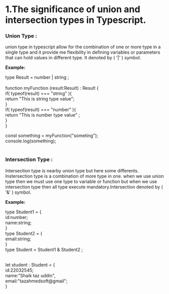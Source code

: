 <h1> 1.The significance of union and intersection types in Typescript.</h1>

<h3>Union Type : </h3>
<p>union type in typescript allow for the combination of one or more type in a single type and it provide me flexibility in defining variables or parameters that can hold values in different type. It denoted by ( '|' ) symbol.</p>
<p style="font-weight:bold">Example:</p>
<span>type Result = number | string ;</span>
</br>
</br>
<span>function myFunction (result:Result) : Result {</br>
        if( typeof(result) === "string" ){</br>
        return "This is string type value"; <br>
        }
        <br>
         if( typeof(result) === "number" ){</br>
        return "This is number type value" ;<br>
        }
    </br>
}
<br>

const something = myFunction("someting");<br>
console.log(something);
</span>
<br>
<br>

<h3>Intersection Type : </h3>
<p>Intersection type is nearby union type but here some differents. Instersection type is a combination of more type in one. when we use union type then we must use one type to variable or function but when we use intersection type then all type execute mandatory.Intersection denoted by ( '&' ) symbol.</p>

<p style="font-weight:bold">Example:</p>
<span>type Student1 = {</br>
            id:number;</br>
            name:string;
<br>}
</span>
<br>
<span>type Student2 = {</br>
            email:string;
<br>}
</span>
<br>
<span>type Student = Student1 & Student2 ;
</span>
</br>
</br>

let student : Student = {
    <br>
    id:22032545;<br>
    name:"Shaik taz uddin",
    <br>
    email:"tazahmedsoft@gmail";<br>
}


<br>
<br>